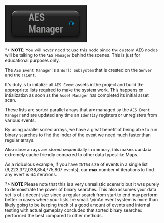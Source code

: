 ![image](../../img/AESManager.png)

?> **NOTE**: You will never need to use this node since the custom AES nodes will be talking to the `AES Manager` behind the scenes. This is just for educational purposes only. 

The `AES Event Manager` is a `World Subsystem` that is created on the `Server` and the `Client`.

It's duty is to initalize all `AES Event` assets in the project and build the appropriate lists required to make the system work. This happens on intialization as soon as the `Asset Manager` has completed its initial asset scan.

These lists are sorted parallel arrays that are managed by the `AES Event Manager` and are updated any time an `Identity` registers or
unregisters from various events.

By using parallel sorted arrays, we have a great benefit of being able to run binary searches to find the index of the event we need much faster than regular arrays.

Also since arrays are stored sequentially in memory, this makes our data extremely cache friendly compared to other data types like Maps.

As a ridiculous example, if you have `INT64` size of events in a single list (9,223,372,036,854,775,807 events), our **max** number of iterations to find any event is 64 iterations. 

?> **NOTE** Please note that this is a very unrealistic scenario but it was purely to demonstrate the power of binary searches. This also assumes your data set is of a decent size since a regular search from start to end may perform better in cases where your lists are small. \n\nAn event system is more than likely going to be keeping track of a good amount of events and internal testing with actual gameplay concluded that sorted binary searches performed the best compared to other methods.
